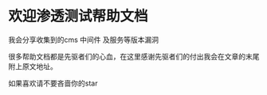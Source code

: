 # 欢迎渗透测试帮助文档

我会分享收集到的cms 中间件 及服务等版本漏洞

很多帮助文档都是先驱者们的心血，在这里感谢先驱者们的付出我会在文章的末尾附上原文地址。

如果喜欢请不要吝啬你的star



